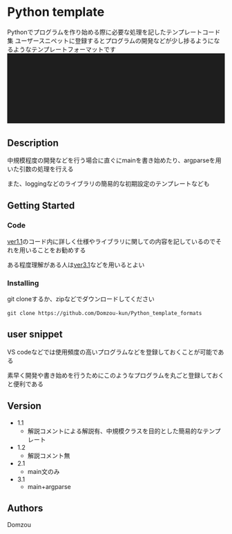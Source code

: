 # Python template

Pythonでプログラムを作り始める際に必要な処理を記したテンプレートコード集
ユーザースニペットに登録するとプログラムの開発などが少し捗るようになるようなテンプレートフォーマットです
![main gif](https://github.com/Domzou-kun/Python_template_formats/blob/master/Python_template/screen_gif/main_1.gif)

## Description

中規模程度の開発などを行う場合に直ぐにmainを書き始めたり、argparseを用いた引数の処理を行える

また、loggingなどのライブラリの簡易的な初期設定のテンプレートなども

## Getting Started

### Code
[ver1.1](https://github.com/Domzou-kun/Python_template_formats/blob/master/Python_template/python_format_1_1.py)のコード内に詳しく仕様やライブラリに関しての内容を記しているのでそれを用いることをお勧めする

ある程度理解がある人は[ver3.1](https://github.com/Domzou-kun/Python_template_formats/blob/master/Python_template/python_format_3.1.py)などを用いるとよい

### Installing

git cloneするか、zipなどでダウンロードしてください

```git clone https://github.com/Domzou-kun/Python_template_formats```

## user snippet

VS codeなどでは使用頻度の高いプログラムなどを登録しておくことが可能である

素早く開発や書き始めを行うためにこのようなプログラムを丸ごと登録しておくと便利である


## Version

* 1.1
    * 解説コメントによる解説有、中規模クラスを目的とした簡易的なテンプレート
* 1.2
    * 解説コメント無
* 2.1
    * main文のみ
* 3.1
    * main+argparse
    
## Authors

Domzou

